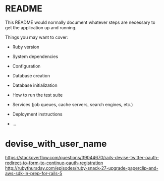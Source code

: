 # README

This README would normally document whatever steps are necessary to get the
application up and running.

Things you may want to cover:

* Ruby version

* System dependencies

* Configuration

* Database creation

* Database initialization

* How to run the test suite

* Services (job queues, cache servers, search engines, etc.)

* Deployment instructions

* ...
# devise_with_user_name


https://stackoverflow.com/questions/39044670/rails-devise-twitter-oauth-redirect-to-form-to-continue-oauth-registration
\
http://rubythursday.com/episodes/ruby-snack-27-upgrade-paperclip-and-aws-sdk-in-prep-for-rails-5
